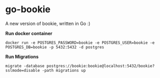 # go-bookie

A new version of bookie, written in Go :)

**Run docker container**
```
docker run -e POSTGRES_PASSWORD=bookie -e POSTGRES_USER=bookie -e POSTGRES_DB=bookie -p 5432:5432 -d postgres
```

**Run Migrations**
```
migrate -database postgres://bookie:bookie@localhost:5432/bookie?sslmode=disable -path migrations up
```